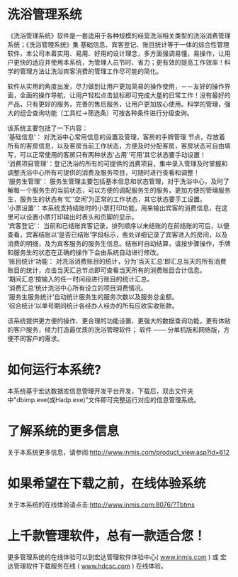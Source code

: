 # 洗浴管理系统

《洗浴管理系统》软件是一套适用于各种规模的经营洗浴相关类型的洗浴消费管理系统；《洗浴管理系统》集 基础信息、宾客登记、账目统计等于一体的综合性管理软件，本公司本着实用、易用、好用的设计理念，多方面强调易懂，易操作，让用户更快的适应并使用本系统，为管理人员节时、省力；更有效的提高工作效率！科学的管理方法让洗浴宾客消费的管理工作尽可能的简化。

软件从实用的角度出发，尽力做到让用户更加简易的操作使用，－－友好的操作界面，全面的操作导航，让用户轻松点击鼠标即可完成大量的日常工作！没有最好的产品，只有更好的服务，完善的售后服务，让用户更加放心使用。科学的管理，强大的组合查询功能（工具栏→筛选条）可按各种条件进行分级查询。

该系统主要包括了一下内容：   
‘基础信息'： 对洗浴中心常用信息的设置及管理，客房的手牌管理 节点，存放着所有的客房信息，以及客房当前工作状态，方便及时分配客房，客房状态可自由填写，可以正常使用的客房只有两种状态‘占用’‘可用’其它状态要手动设置！   
‘消费项目管理’：登记洗浴的所有的可提供的消费项目，集中录入管理及时掌握和调整洗浴中心所有可提供的消费及服务项目，可随时进行查看和调整！   
‘服务生管理’： 服务生管理主要包括基本信息和状态管理，对于洗浴中心，及时了解每一个服务生的当前状态，可以方便的调配服务生的服务，更加方便的管理服务生，服务生的状态有‘忙’‘空闲’为正常的工作状态，其它状态要手工设置。  
 ‘小票设置’：本系统支持结账时的小票打印功能，用来输出宾客的消费信息，在这里可以设置小票打印输出时表头和页脚的显示。   
 ‘宾客登记’： 当前和已结账宾客记录，排列顺序以未结账的在前结账的可后，以便查看，宾客结账以‘是否已结账’字段标示，些处详细记录了宾客进入的房间，以及消费的明细，及为宾客服务的服务生信息。结账时自动结算，请按步骤操作，手牌和服务生的状态在正确的操作下会由系统自动进行修改。   
 ‘账目统计’功能： 对洗浴消费账目的统计，分为‘当天汇总’即汇总当天的所有消费账目的统计，点击当天汇总节点即可查看当天所有的消费账目合计信息。  
 ‘期间汇总’按输入的任一时间段进行账目的统计汇总。  
 ‘消费汇总’统计洗浴中心所有设立的项目消费情况。  
 ‘服务生服务统计’自动统计服务生的服务次数以及服务总金额。  
 ‘综合统计’以单号期间统计各经办人经办的所有应收实收账款。
 
 该系统提供更方便的操作、更合理的功能设置、更强大的数据查询功能，更有体贴的客户服务，倾力打造最优质的洗浴管理软件；
 软件 —— 分单机版和网络版，方便不同客户的需求。
  
# 如何运行本系统?

本系统基于宏达数据库信息管理开发平台开发，下载后，双击文件夹中"dbimp.exe(或Hadp.exe)"文件即可完整运行对应的信息管理系统。

# 了解系统的更多信息

关于本系统更多信息，请参阅:http://www.inmis.com/product_view.asp?id=612

# 如果希望在下载之前，在线体验系统

关于本系统的在线体验请点击:http://www.inmis.com:8076/?Tbtms

# 上千款管理软件，总有一款适合您！

更多管理系统的在线体验可以到宏达管理软件体验中心( www.inmis.com ) 或 宏达管理软件下载服务在线 ( www.hdcsc.com ) 在线体验。

